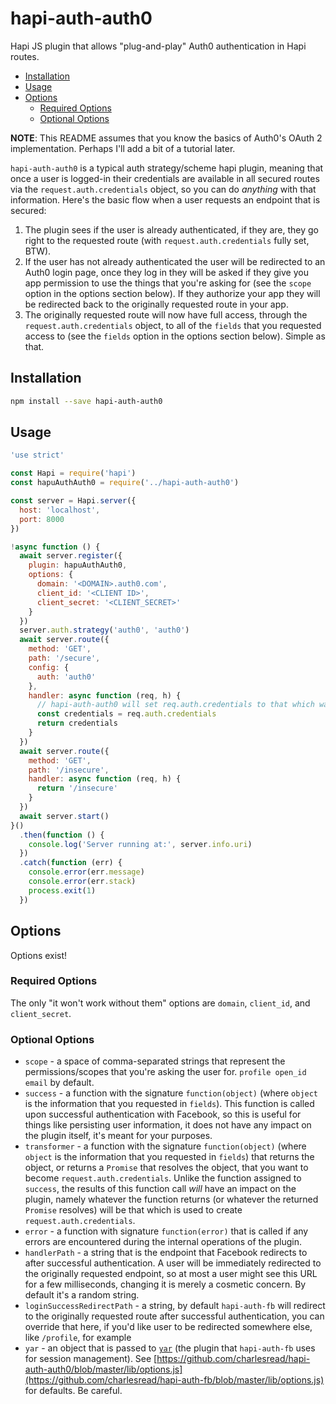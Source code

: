 # hapi-auth-auth0

Hapi JS plugin that allows "plug-and-play" Auth0 authentication in Hapi routes.

<!-- toc -->

- [Installation](#installation)
- [Usage](#usage)
- [Options](#options)
  * [Required Options](#required-options)
  * [Optional Options](#optional-options)

<!-- tocstop -->

<strong>NOTE</strong>:  This README assumes that you know the basics of Auth0's OAuth 2 implementation.  Perhaps I'll add a bit of a tutorial later.

`hapi-auth-auth0` is a typical auth strategy/scheme hapi plugin, meaning that once a user is logged-in their credentials are available in all secured routes via the `request.auth.credentials` object, so you can do _anything_ with that information.  Here's the basic flow when a user requests an endpoint that is secured:

1.  The plugin sees if the user is already authenticated, if they are, they go right to the requested route (with `request.auth.credentials` fully set, BTW).
2. If the user has not already authenticated the user will be redirected to an Auth0 login page, once they log in they will be asked if they give you app permission to use the things that you're asking for (see the `scope` option in the options section below).  If they authorize your app they will be redirected back to the originally requested route in your app.
3. The originally requested route will now have full access, through the `request.auth.credentials` object, to all of the `fields` that you requested access to (see the `fields` option in the options section below).  Simple as that.

## Installation

```bash
npm install --save hapi-auth-auth0
```

## Usage

```js
'use strict'

const Hapi = require('hapi')
const hapuAuthAuth0 = require('../hapi-auth-auth0')

const server = Hapi.server({
  host: 'localhost',
  port: 8000
})

!async function () {
  await server.register({
    plugin: hapuAuthAuth0,
    options: {
      domain: '<DOMAIN>.auth0.com',
      client_id: '<CLIENT ID>',
      client_secret: '<CLIENT_SECRET>'
    }
  })
  server.auth.strategy('auth0', 'auth0')
  await server.route({
    method: 'GET',
    path: '/secure',
    config: {
      auth: 'auth0'
    },
    handler: async function (req, h) {
      // hapi-auth-auth0 will set req.auth.credentials to that which was returned by Auth0
      const credentials = req.auth.credentials
      return credentials
    }
  })
  await server.route({
    method: 'GET',
    path: '/insecure',
    handler: async function (req, h) {
      return '/insecure'
    }
  })
  await server.start()
}()
  .then(function () {
    console.log('Server running at:', server.info.uri)
  })
  .catch(function (err) {
    console.error(err.message)
    console.error(err.stack)
    process.exit(1)
  })
```

## Options

Options exist!

### Required Options

The only "it won't work without them" options are `domain`, `client_id`, and `client_secret`.

### Optional Options

* `scope` - a space of comma-separated strings that represent the permissions/scopes that you're asking the user for.  `profile open_id email` by default.
* `success` - a function with the signature `function(object)` (where `object` is the information that you requested in `fields`).  This function is called upon successful authentication with Facebook, so this is useful for things like persisting user information, it does not have any impact on the plugin itself, it's meant for your purposes.
*  `transformer` - a function with the signature `function(object)` (where `object` is the information that you requested in `fields`) that returns the object, or returns a `Promise` that resolves the object, that you want to become `request.auth.credentials`.  Unlike the function assigned to `success`, the results of this function call _will_ have an impact on the plugin, namely whatever the function returns (or whatever the returned `Promise` resolves) will be that which is used to create `request.auth.credentials`.
* `error` - a function with signature `function(error)` that is called if any errors are encountered during the internal operations of the plugin.
* `handlerPath` - a string that is the endpoint that Facebook redirects to after successful authentication.  A user will be immediately redirected to the originally requested endpoint, so at most a user might see this URL for a few milliseconds, changing it is merely a cosmetic concern. By default it's a random string.
* `loginSuccessRedirectPath` - a string, by default `hapi-auth-fb` will redirect to the originally requested route after successful authentication, you can override that here, if you'd like user to be redirected somewhere else, like `/profile`, for example
* `yar` - an object that is passed to [`yar`](https://github.com/hapijs/yar) (the plugin that `hapi-auth-fb` uses for session management). See [https://github.com/charlesread/hapi-auth-auth0/blob/master/lib/options.js](https://github.com/charlesread/hapi-auth-fb/blob/master/lib/options.js) for defaults.  Be careful.